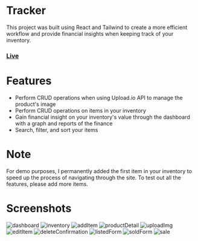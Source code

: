 # Tracker

This project was built using React and Tailwind to create a more efficient workflow and provide financial insights when keeping track of your inventory.

### [Live](https://inv-tracker.netlify.app/)

# Features

  - Perform CRUD operations when using Upload.io API to manage the product's image
  - Perform CRUD operations on items in your inventory
  - Gain financial insight on your inventory's value through the dashboard with a graph and reports of the finance
  - Search, filter, and sort your items

# Note 

For demo purposes, I permanently added the first item in your inventory to speed up the process of navigating through the site. To test out all the features, please add more items.

# Screenshots

![dashboard](https://github.com/cjdeniz9/InventoryTracker/assets/78882801/d42aadac-b89f-4846-a886-ea757c938694)
![inventory](https://github.com/cjdeniz9/InventoryTracker/assets/78882801/6c600c14-3985-4422-8c9d-b313beb40de2)
![addItem](https://github.com/cjdeniz9/InventoryTracker/assets/78882801/cc9920c2-afae-4cd1-9ddd-d714775743e1)
![productDetail](https://github.com/cjdeniz9/InventoryTracker/assets/78882801/5f3438e4-1878-4959-b117-7ce66246db28)
![uploadImg](https://github.com/cjdeniz9/InventoryTracker/assets/78882801/f4b378f1-27e3-4877-983b-00ab5d756e82)
![editItem](https://github.com/cjdeniz9/InventoryTracker/assets/78882801/535bb93f-f639-45b9-876e-93a0888f910f)
![deleteConfirmation](https://github.com/cjdeniz9/InventoryTracker/assets/78882801/e7b9b90d-1c87-4b6e-a1ff-bfc5ca951c83)
![listedForm](https://github.com/cjdeniz9/InventoryTracker/assets/78882801/39d836d0-359d-486d-8025-ca254ac5a1b3)
![soldForm](https://github.com/cjdeniz9/InventoryTracker/assets/78882801/33661c1d-0b9d-44a0-a46d-11f140b4ec17)
![sale](https://github.com/cjdeniz9/InventoryTracker/assets/78882801/65c8be2d-31ce-4191-a8e1-35934b51183d)




